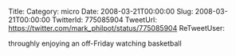 Title: 
Category: micro
Date: 2008-03-21T00:00:00
Slug: 2008-03-21T00:00:00
TwitterId: 775085904
TweetUrl: https://twitter.com/mark_philpot/status/775085904
ReTweetUser: 

throughly enjoying an off-Friday watching basketball